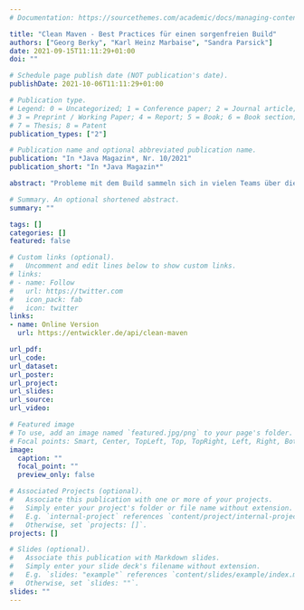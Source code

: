 ```yaml
---
# Documentation: https://sourcethemes.com/academic/docs/managing-content/

title: "Clean Maven - Best Practices für einen sorgenfreien Build"
authors: ["Georg Berky", "Karl Heinz Marbaise", "Sandra Parsick"]
date: 2021-09-15T11:11:29+01:00
doi: ""

# Schedule page publish date (NOT publication's date).
publishDate: 2021-10-06T11:11:29+01:00

# Publication type.
# Legend: 0 = Uncategorized; 1 = Conference paper; 2 = Journal article;
# 3 = Preprint / Working Paper; 4 = Report; 5 = Book; 6 = Book section;
# 7 = Thesis; 8 = Patent
publication_types: ["2"]

# Publication name and optional abbreviated publication name.
publication: "In *Java Magazin*, Nr. 10/2021"
publication_short: "In *Java Magazin*"

abstract: "Probleme mit dem Build sammeln sich in vielen Teams über die Zeit an und bringen das Projekt an einen Punkt, an dem das gesamte Team unter langer Build-Zeit oder instabilen Ergebnissen leidet. Das muss nicht so sein! In diesem Artikel wollen wir euch die Best Practices nahebringen, die wir über die Jahre beim Verwenden von Maven gesammelt haben. "

# Summary. An optional shortened abstract.
summary: ""

tags: []
categories: []
featured: false

# Custom links (optional).
#   Uncomment and edit lines below to show custom links.
# links:
# - name: Follow
#   url: https://twitter.com
#   icon_pack: fab
#   icon: twitter
links:
- name: Online Version
  url: https://entwickler.de/api/clean-maven

url_pdf:
url_code:
url_dataset:
url_poster:
url_project:
url_slides:
url_source:
url_video:

# Featured image
# To use, add an image named `featured.jpg/png` to your page's folder.
# Focal points: Smart, Center, TopLeft, Top, TopRight, Left, Right, BottomLeft, Bottom, BottomRight.
image:
  caption: ""
  focal_point: ""
  preview_only: false

# Associated Projects (optional).
#   Associate this publication with one or more of your projects.
#   Simply enter your project's folder or file name without extension.
#   E.g. `internal-project` references `content/project/internal-project/index.md`.
#   Otherwise, set `projects: []`.
projects: []

# Slides (optional).
#   Associate this publication with Markdown slides.
#   Simply enter your slide deck's filename without extension.
#   E.g. `slides: "example"` references `content/slides/example/index.md`.
#   Otherwise, set `slides: ""`.
slides: ""
---
```

